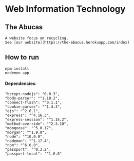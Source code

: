 Web Information Technology
==========
The Abucas
----------
    A website focus on recycling.
    See [our website](https://the-abacus.herokuapp.com/index)

How to run
----------
    npm install
    nodemon app

#### Dependencies:
    "bcrypt-nodejs": "0.0.3",
    "body-parser": "^1.18.2",
    "connect-flash": "^0.1.1",
    "cookie-parser": "^1.4.3",
    "ejs": "^2.6.1",
    "express": "^4.16.3",
    "express-session": "^1.14.2",
    "method-override": "^2.3.10",
    "mongoose": "^5.0.17",
    "morgan": "^1.9.0",
    "node": "^10.0.0",
    "nodemon": "^1.17.4",
    "npm": "^6.0.0",
    "passport": "^0.3.2",
    "passport-local": "^1.0.0"